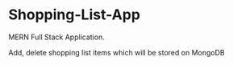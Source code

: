 # Shopping-List-App

MERN Full Stack Application.

Add, delete shopping list items which will be stored on MongoDB
